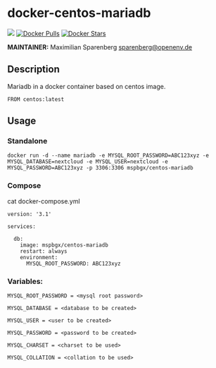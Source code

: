 # docker-centos-mariadb

[![](https://images.microbadger.com/badges/version/mspbgx/mariadb.svg)](https://microbadger.com/images/mspbgx/centos-mariadb "Get your own version badge on microbadger.com")
[![Docker Pulls](https://img.shields.io/docker/pulls/mspbgx/centos-mariadb.svg)](hub)
[![Docker Stars](https://img.shields.io/docker/stars/mspbgx/centos-mariadb.svg)](hub)

**MAINTAINER:** Maximilian Sparenberg <sparenberg@openenv.de>


## Description
Mariadb in a docker container based on centos image.
```
FROM centos:latest
```

## Usage
### Standalone
```
docker run -d --name mariadb -e MYSQL_ROOT_PASSWORD=ABC123xyz -e MYSQL_DATABASE=nextcloud -e MYSQL_USER=nextcloud -e MYSQL_PASSWORD=ABC123xyz -p 3306:3306 mspbgx/centos-mariadb
```
### Compose
cat docker-compose.yml
```
version: '3.1'

services:

  db:
    image: mspbgx/centos-mariadb
    restart: always
    environment:
      MYSQL_ROOT_PASSWORD: ABC123xyz
```
### Variables:
```
MYSQL_ROOT_PASSWORD = <mysql root password>
```
```
MYSQL_DATABASE = <database to be created>
```
```
MYSQL_USER = <user to be created>
```
```
MYSQL_PASSWORD = <password to be created>
```
```
MYSQL_CHARSET = <charset to be used>
```
```
MYSQL_COLLATION = <collation to be used>
```
